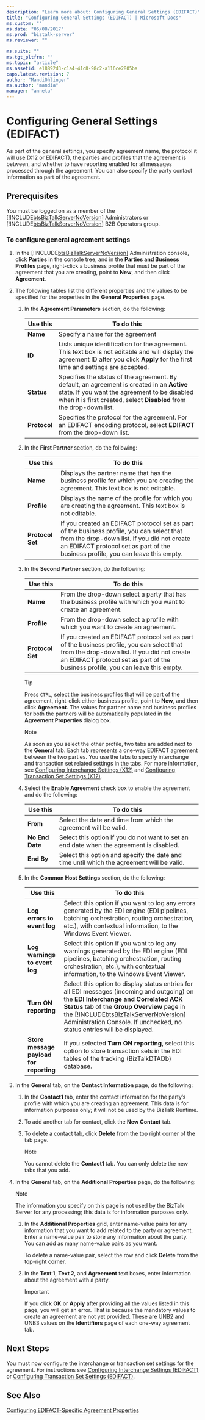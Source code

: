 ```yaml
---
description: "Learn more about: Configuring General Settings (EDIFACT)"
title: "Configuring General Settings (EDIFACT) | Microsoft Docs"
ms.custom: ""
ms.date: "06/08/2017"
ms.prod: "biztalk-server"
ms.reviewer: ""

ms.suite: ""
ms.tgt_pltfrm: ""
ms.topic: "article"
ms.assetid: e18892d3-c1a4-41c8-98c2-a116ce2805ba
caps.latest.revision: 7
author: "MandiOhlinger"
ms.author: "mandia"
manager: "anneta"
---
```

# Configuring General Settings (EDIFACT)
As part of the general settings, you specify agreement name, the protocol it will use (X12 or EDIFACT), the parties and profiles that the agreement is between, and whether to have reporting enabled for all messages processed through the agreement. You can also specify the party contact information as part of the agreement.  

## Prerequisites  
 You must be logged on as a member of the [!INCLUDE[btsBizTalkServerNoVersion](../includes/btsbiztalkservernoversion-md.md)] Administrators or [!INCLUDE[btsBizTalkServerNoVersion](../includes/btsbiztalkservernoversion-md.md)] B2B Operators group.  

### To configure general agreement settings  

1. In the [!INCLUDE[btsBizTalkServerNoVersion](../includes/btsbiztalkservernoversion-md.md)] Administration console, click **Parties** in the console tree, and in the **Parties and Business Profiles** page, right-click a business profile that must be part of the agreement that you are creating, point to **New**, and then click **Agreement**.  

2. The following tables list the different properties and the values to be specified for the properties in the **General Properties** page.  

   1. In the **Agreement Parameters** section, do the following:  


      |   Use this   |                                                                                                     To do this                                                                                                     |
      |--------------|--------------------------------------------------------------------------------------------------------------------------------------------------------------------------------------------------------------------|
      |   **Name**   |                                                                                          Specify a name for the agreement                                                                                          |
      |    **ID**    |               Lists unique identification for the agreement. This text box is not editable and will display the agreement ID after you click **Apply** for the first time and settings are accepted.               |
      |  **Status**  | Specifies the status of the agreement. By default, an agreement is created in an **Active** state. If you want the agreement to be disabled when it is first created, select **Disabled** from the drop-down list. |
      | **Protocol** |                                              Specifies the protocol for the agreement. For an EDIFACT encoding protocol, select **EDIFACT** from the drop-down list.                                               |


   2. In the **First Partner** section, do the following:  


      |     Use this     |                                                                                                          To do this                                                                                                           |
      |------------------|-------------------------------------------------------------------------------------------------------------------------------------------------------------------------------------------------------------------------------|
      |     **Name**     |                                               Displays the partner name that has the business profile for which you are creating the agreement. This text box is not editable.                                                |
      |   **Profile**    |                                                           Displays the name of the profile for which you are creating the agreement. This text box is not editable.                                                           |
      | **Protocol Set** | If you created an EDIFACT protocol set as part of the business profile, you can select that from the drop-down list. If you did not create an EDIFACT protocol set as part of the business profile, you can leave this empty. |


   3. In the **Second Partner** section, do the following:  

      |Use this|To do this|  
      |--------------|----------------|  
      |**Name**|From the drop-down select a party that has the business profile with which you want to create an agreement.|  
      |**Profile**|From the drop-down select a profile with which you want to create an agreement.|  
      |**Protocol Set**|If you created an EDIFACT protocol set as part of the business profile, you can select that from the drop-down list. If you did not create an EDIFACT protocol set as part of the business profile, you can leave this empty.|  

      > [!TIP]
      >  Press `CTRL`, select the business profiles that will be part of the agreement, right-click either business profile, point to **New**, and then click **Agreement**. The values for partner name and business profiles for both the partners will be automatically populated in the **Agreement Properties** dialog box.  

      > [!NOTE]
      >  As soon as you select the other profile, two tabs are added next to the **General** tab. Each tab represents a one-way EDIFACT agreement between the two parties. You use the tabs to specify interchange and transaction set related settings in the tabs. For more information, see [Configuring Interchange Settings (X12)](../core/configuring-interchange-settings-x12.md) and [Configuring Transaction Set Settings (X12)](../core/configuring-transaction-set-settings-x12.md).  

   4. Select the **Enable Agreement** check box to enable the agreement and do the following:  


      |    Use this     |                                        To do this                                         |
      |-----------------|-------------------------------------------------------------------------------------------|
      |    **From**     |             Select the date and time from which the agreement will be valid.              |
      | **No End Date** | Select this option if you do not want to set an end date when the agreement is disabled.  |
      |   **End By**    | Select this option and specify the date and time until which the agreement will be valid. |


   5. In the **Common Host Settings** section, do the following:  


      |                Use this                 |                                                                                                                                                                       To do this                                                                                                                                                                       |
      |-----------------------------------------|--------------------------------------------------------------------------------------------------------------------------------------------------------------------------------------------------------------------------------------------------------------------------------------------------------------------------------------------------------|
      |       **Log errors to event log**       |                                                                      Select this option if you want to log any errors generated by the EDI engine (EDI pipelines, batching orchestration, routing orchestration, etc.), with contextual information, to the Windows Event Viewer.                                                                      |
      |      **Log warnings to event log**      |                                                                     Select this option if you want to log any warnings generated by the EDI engine (EDI pipelines, batching orchestration, routing orchestration, etc.), with contextual information, to the Windows Event Viewer.                                                                     |
      |          **Turn ON reporting**          | Select this option to display status entries for all EDI messages (incoming and outgoing) on the **EDI Interchange and Correlated ACK Status** tab of the **Group Overview** page in the [!INCLUDE[btsBizTalkServerNoVersion](../includes/btsbiztalkservernoversion-md.md)] Administration Console. If unchecked, no status entries will be displayed. |
      | **Store message payload for reporting** |                                                                                                     If you selected **Turn ON reporting**, select this option to store transaction sets in the EDI tables of the tracking (BizTalkDTADb) database.                                                                                                     |


3. In the **General** tab, on the **Contact Information** page, do the following:  

   1.  In the **Contact1** tab, enter the contact information for the party’s profile with which you are creating an agreement. This data is for information purposes only; it will not be used by the BizTalk Runtime.  

   2.  To add another tab for contact, click the **New Contact** tab.  

   3.  To delete a contact tab, click **Delete** from the top right corner of the tab page.  

       > [!NOTE]
       >  You cannot delete the **Contact1** tab. You can only delete the new tabs that you add.  

4. In the **General** tab, on the **Additional Properties** page, do the following:  

   > [!NOTE]
   >  The information you specify on this page is not used by the BizTalk Server for any processing; this data is for information purposes only.  

   1.  In the **Additional Properties** grid, enter name-value pairs for any information that you want to add related to the party or agreement.  Enter a name-value pair to store any information about the party. You can add as many name-value pairs as you want.  

        To delete a name-value pair, select the row and click **Delete** from the top-right corner.  

   2.  In the **Text 1**, **Text 2**, and **Agreement** text boxes, enter information about the agreement with a party.  

       > [!IMPORTANT]
       >  If you click **OK** or **Apply** after providing all the values listed in this page, you will get an error. That is because the mandatory values to create an agreement are not yet provided. These are UNB2 and UNB3 values on the **Identifiers** page of each one-way agreement tab.  

## Next Steps  
 You must now configure the interchange or transaction set settings for the agreement. For instructions see [Configuring Interchange Settings (EDIFACT)](../core/configuring-interchange-settings-edifact.md) or [Configuring Transaction Set Settings (EDIFACT)](../core/configuring-transaction-set-settings-edifact.md).  

## See Also  
 [Configuring EDIFACT-Specific Agreement Properties](../core/configuring-edifact-specific-agreement-properties.md)
